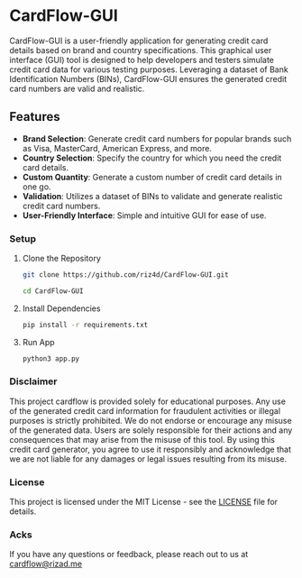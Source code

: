# CardFlow-GUI

CardFlow-GUI is a user-friendly application for generating credit card details based on brand and country specifications. This graphical user interface (GUI) tool is designed to help developers and testers simulate credit card data for various testing purposes. Leveraging a dataset of Bank Identification Numbers (BINs), CardFlow-GUI ensures the generated credit card numbers are valid and realistic.

## Features

- **Brand Selection**: Generate credit card numbers for popular brands such as Visa, MasterCard, American Express, and more.
- **Country Selection**: Specify the country for which you need the credit card details.
- **Custom Quantity**: Generate a custom number of credit card details in one go.
- **Validation**: Utilizes a dataset of BINs to validate and generate realistic credit card numbers.
- **User-Friendly Interface**: Simple and intuitive GUI for ease of use.


### Setup

1. Clone the Repository

    ```sh
    git clone https://github.com/riz4d/CardFlow-GUI.git
    ```
    ```sh
    cd CardFlow-GUI
    ```

2. Install Dependencies

    ```sh
    pip install -r requirements.txt
    ```
3. Run App

    ```sh
    python3 app.py
    ```


### Disclaimer
This project cardflow is provided solely for educational purposes. Any use of the generated credit card information for fraudulent activities or illegal purposes is strictly prohibited. We do not endorse or encourage any misuse of the generated data. Users are solely responsible for their actions and any consequences that may arise from the misuse of this tool. By using this credit card generator, you agree to use it responsibly and acknowledge that we are not liable for any damages or legal issues resulting from its misuse.

### License
This project is licensed under the MIT License - see the [LICENSE](LICENSE) file for details.


### Acks

If you have any questions or feedback, please reach out to us at cardflow@rizad.me

